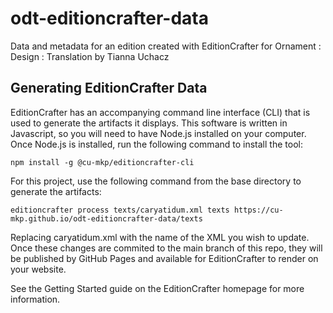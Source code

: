 # odt-editioncrafter-data
Data and metadata for an edition created with EditionCrafter for Ornament : Design : Translation by Tianna Uchacz

## Generating EditionCrafter Data

EditionCrafter has an accompanying command line interface (CLI) that is used to generate the artifacts it displays. This software is written in Javascript, so you will need to have Node.js installed on your computer. Once Node.js is installed, run the following command to install the tool:

`npm install -g @cu-mkp/editioncrafter-cli`

For this project, use the following command from the base directory to generate the artifacts:

`editioncrafter process texts/caryatidum.xml texts https://cu-mkp.github.io/odt-editioncrafter-data/texts`

Replacing caryatidum.xml with the name of the XML you wish to update. Once these changes are commited to the main branch of this repo, they will be published by GitHub Pages and available for EditionCrafter to render on your website.

See the Getting Started guide on the EditionCrafter homepage for more information.